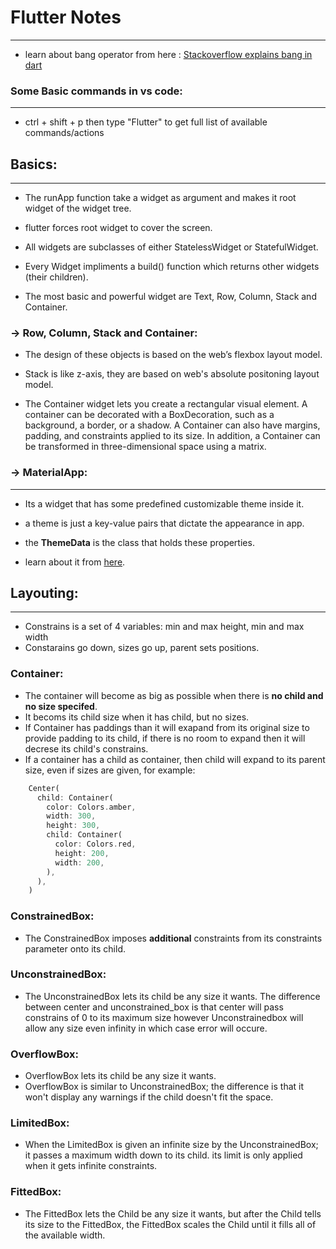 # Flutter Notes
---

- learn about bang operator from here : [Stackoverflow explains bang in dart](https://stackoverflow.com/questions/67667071/understanding-bang-operator-in-dart)

### Some Basic commands in vs code:
---
- ctrl + shift + p then type "Flutter" to get full list of available commands/actions

## Basics:
---

- The runApp function take a widget as argument and makes it root widget of the widget tree.

- flutter forces root widget to cover the screen.

- All widgets are subclasses of either StatelessWidget or StatefulWidget.

- Every Widget impliments a build() function which returns other widgets (their children).

- The most basic and powerful widget are Text, Row, Column, Stack and Container.

### ->  Row, Column, Stack and Container:

- The design of these objects is based on the web’s flexbox layout model.

- Stack is like z-axis, they are based on web's absolute positoning layout model.

- The Container widget lets you create a rectangular visual element. A container can be decorated with a BoxDecoration, such as a background, a border, or a shadow. A Container can also have margins, padding, and constraints applied to its size. In addition, a Container can be transformed in three-dimensional space using a matrix.

### -> MaterialApp:
---


- Its a widget that has some predefined customizable theme inside it.

- a theme is just a key-value pairs that dictate the appearance in app.

- the **ThemeData** is the class that holds these properties.

- learn about it from [here](https://www.christianfindlay.com/blog/flutter-mastering-material-design3).


## Layouting:
---

- Constrains is a set of 4 variables: min and max height, min and max width
- Constarains go down, sizes go up, parent sets positions.

### Container:

- The container will become as big as possible when there is **no child and no size specifed**.
- It becoms its child size when it has child, but no sizes.
- If Container has paddings than it will exapand from its original size to provide padding to its child, if there is no room to expand then it will decrese its child's constrains.
- If a container has a child as container, then child will expand to its parent size, even if sizes are given, for example:
```dart 
    Center(
      child: Container(
        color: Colors.amber,
        width: 300,
        height: 300,
        child: Container(
          color: Colors.red,
          height: 200,
          width: 200,
        ),
      ),
    )
```

### ConstrainedBox: 
- The ConstrainedBox imposes **additional** constraints from its constraints parameter onto its child.

### UnconstrainedBox:
- The UnconstrainedBox lets its child be any size it wants. The difference between center and unconstrained_box is that center will pass constrains of 0 to its maximum size however Unconstrainedbox will allow any size even infinity in which case error will occure.

### OverflowBox:
- OverflowBox lets its child be any size it wants.
- OverflowBox is similar to UnconstrainedBox; the difference is that it won't display any warnings if the child doesn't fit the space.

### LimitedBox:
- When the LimitedBox is given an infinite size by the UnconstrainedBox; it passes a maximum width down to its child. its limit is only applied when it gets infinite constraints.

### FittedBox:
- The FittedBox lets the Child be any size it wants, but after the Child tells its size to the FittedBox, the FittedBox scales the Child until it fills all of the available width.

